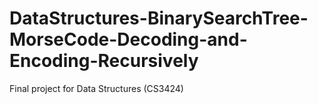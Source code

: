 DataStructures-BinarySearchTree-MorseCode-Decoding-and-Encoding-Recursively
===========================================================================

Final project for Data Structures (CS3424)
